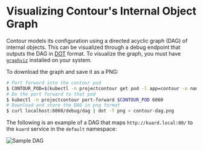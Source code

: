# Visualizing Contour's Internal Object Graph

Contour models its configuration using a directed acyclic graph (DAG) of internal objects.
This can be visualized through a debug endpoint that outputs the DAG in [DOT][2] format.
To visualize the graph, you must have [`graphviz`][3] installed on your system.

To download the graph and save it as a PNG:

```bash
# Port forward into the contour pod
$ CONTOUR_POD=$(kubectl -n projectcontour get pod -l app=contour -o name | head -1)
# Do the port forward to that pod
$ kubectl -n projectcontour port-forward $CONTOUR_POD 6060
# Download and store the DAG in png format
$ curl localhost:6060/debug/dag | dot -T png > contour-dag.png
```

The following is an example of a DAG that maps `http://kuard.local:80/` to the
`kuard` service in the `default` namespace:

![Sample DAG][4]

[2]: https://en.wikipedia.org/wiki/DOT
[3]: https://graphviz.gitlab.io/
[4]: /img/kuard-dag.png 
